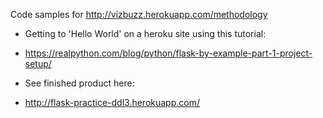 Code samples for http://vizbuzz.herokuapp.com/methodology

* Getting to 'Hello World' on a heroku site using this tutorial:
 * https://realpython.com/blog/python/flask-by-example-part-1-project-setup/
 
* See finished product here:
 * http://flask-practice-ddl3.herokuapp.com/